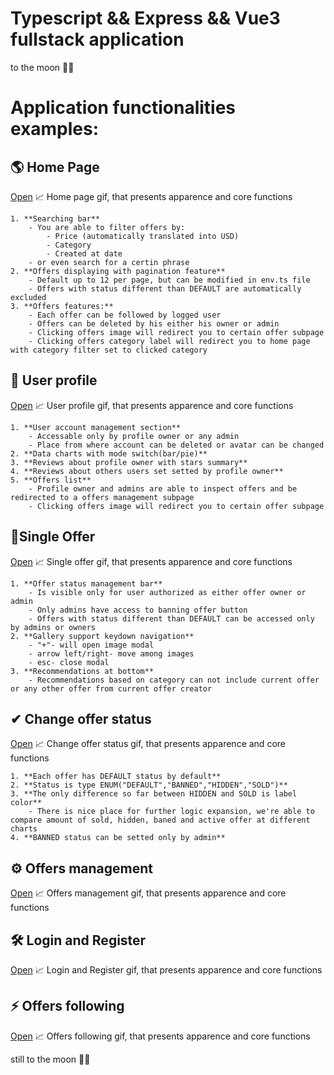 # Typescript && Express && Vue3 fullstack application

to the moon 🚀🚀

# Application functionalities examples:

## 🌎 Home Page

[Open](https://i.imgur.com/GOs3Nxo.mp4) 📈 Home page gif, that presents apparence and core functions

```
1. **Searching bar**
    - You are able to filter offers by:
        - Price (automatically translated into USD)
        - Category
        - Created at date
    - or even search for a certin phrase
2. **Offers displaying with pagination feature**
    - Default up to 12 per page, but can be modified in env.ts file
    - Offers with status different than DEFAULT are automatically excluded
3. **Offers features:**
    - Each offer can be followed by logged user
    - Offers can be deleted by his either his owner or admin
    - Clicking offers image will redirect you to certain offer subpage
    - Clicking offers category label will redirect you to home page with category filter set to clicked category
```

## 🚀 User profile

[Open](https://i.imgur.com/2M6hxs7.mp4) 📈 User profile gif, that presents apparence and core functions

```
1. **User account management section**
    - Accessable only by profile owner or any admin
    - Place from where account can be deleted or avatar can be changed
2. **Data charts with mode switch(bar/pie)**
3. **Reviews about profile owner with stars summary**
4. **Reviews about others users set setted by profile owner**
5. **Offers list**
    - Profile owner and admins are able to inspect offers and be redirected to a offers management subpage
    - Clicking offers image will redirect you to certain offer subpage
```

## 🎉Single Offer

[Open](https://i.imgur.com/a61BnaU.mp4) 📈 Single offer gif, that presents apparence and core functions

```
1. **Offer status management bar**
    - Is visible only for user authorized as either offer owner or admin
    - Only admins have access to banning offer button
    - Offers with status different than DEFAULT can be accessed only by admins or owners
2. **Gallery support keydown navigation**
    - "+"- will open image modal
    - arrow left/right- move among images
    - esc- close modal
3. **Recommendations at bottom**
    - Recommendations based on category can not include current offer or any other offer from current offer creator
```

## ✔ Change offer status

[Open](https://i.imgur.com/GX8kwEi.mp4) 📈 Change offer status gif, that presents apparence and core functions

```
1. **Each offer has DEFAULT status by default**
2. **Status is type ENUM("DEFAULT","BANNED","HIDDEN","SOLD")**
3. **The only difference so far between HIDDEN and SOLD is label color**
    - There is nice place for further logic expansion, we're able to compare amount of sold, hidden, baned and active offer at different charts
4. **BANNED status can be setted only by admin**
```

## ⚙ Offers management

[Open](https://i.imgur.com/GX8kwEi.mp4) 📈 Offers management gif, that presents apparence and core functions

## 🛠 Login and Register

[Open](https://i.imgur.com/xiLUhkG.mp4) 📈 Login and Register gif, that presents apparence and core functions

## ⚡ Offers following

[Open](https://i.imgur.com/pHdMK6U.mp4) 📈 Offers following gif, that presents apparence and core functions

still to the moon 🚀🚀
